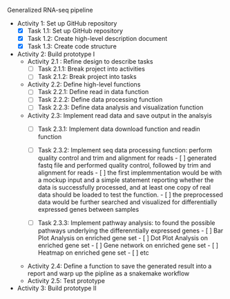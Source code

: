 Generalized RNA-seq pipeline

- Activity 1: Set up GitHub repository
  - [X] Task 1.1: Set up GitHub repository
  - [X] Task 1.2: Create high-level description document
  - [X] Task 1.3: Create code structure
- Activity 2: Build prototype I
  - Activity 2.1 : Refine design to describe tasks
    - [ ] Task 2.1.1: Break project into activities
    - [ ] Task 2.1.2: Break project into tasks
  - Activity 2.2: Define high-level functions
    - [ ] Task 2.2.1: Define read in data function
    - [ ] Task 2.2.2: Define data processing function 
    - [ ] Task 2.2.3: Define data analysis and visualization function 
  - Activity 2.3: Implement read data and save output in the analsyis
    - [ ] Task 2.3.1: Implement data download function and readin function
    - [ ] Task 2.3.2: Implement seq data processing function: perform quality control and trim and alignment for reads
          - [ ] generated fastq file and performed quality control, followed by trim and alignment for reads
          - [ ] the first implemmentation would be with a mockup input and a simple statement reporting whether the data is successfully processed, and at least one copy of real data should be loaded to test the function.
          - [ ] the preprocessed data would be further searched and visualized for differentially expressed genes between samples 

    - [ ] Task 2.3.3: Implement pathway analysis: to found the possible pathways underlying the differenntially expressed genes
          - [ ] Bar Plot Analysis on enriched gene set
          - [ ] Dot Plot Analysis on enriched gene set
          - [ ] Gene network on enriched gene set
          - [ ] Heatmap on enriched gene set
          - [ ] etc
  - Activity 2.4: Define a function to save the generated result into a report and warp up the pipline as a snakemake workflow
  - Activity 2.5: Test prototype 
- Activity 3: Build prototype II
